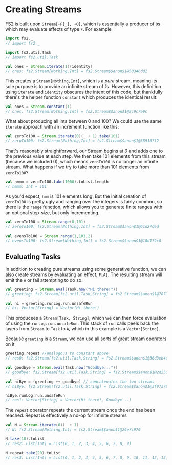 # Creating Streams

FS2 is built upon `Stream[+F[_], +O]`, which is essentially a producer of `O`s which may evaluate effects of type `F`. For example
```scala
import fs2._
// import fs2._

import fs2.util.Task
// import fs2.util.Task

val ones = Stream.iterate(1)(identity)
// ones: fs2.Stream[Nothing,Int] = fs2.Stream$$anon$1@50346dd2
```
This creates a `Stream[Nothing,Int]`, which is a _pure_ stream, meaning its sole purpose is to provide an infinite stream of *1*s. However, this definition using `iterate` and `identity` obscures the intent of this code, but thankfully there's the helper function `constant` which produces the identical result.
```scala
val ones = Stream.constant(1)
// ones: fs2.Stream[Nothing,Int] = fs2.Stream$$anon$1@2c9c7e9c
```

What about producing all ints between 0 and 100? We could use the same `iterate` approach with an increment function like this:
```scala
val zeroTo100 = Stream.iterate(0)(_ + 1).take(101)
// zeroTo100: fs2.Stream[Nothing,Int] = fs2.Stream$$anon$1@359167f2
```
That's reasonably straightforward, our Stream begins at *0* and adds one to the previous value at each step. We then take 101 elements from this stream (because we included 0), which means `zeroTo100` is no longer an infinite stream. What happens if we try to take more than 101 elements from `zeroTo100`?
```scala
val hmmm = zeroTo100.take(1000).toList.length
// hmmm: Int = 101
```
As you'd expect, `hmm` is 101 elements long. But the initial creation of `zeroTo100` is pretty ugly and ranging over the integers is fairly common, so there is the `range` function, which allows you to generate finite ranges with an optional step-size, but only incrementing.
```scala
val zeroTo100 = Stream.range(0,101)
// zeroTo100: fs2.Stream[Nothing,Int] = fs2.Stream$$anon$1@61d27ded

val evensTo100 = Stream.range(1,101,2)
// evensTo100: fs2.Stream[Nothing,Int] = fs2.Stream$$anon$1@18d179c0
```

## Evaluating Tasks
In addition to creating pure streams using some generative function, we can also create streams by evaluating an effect, `F[A]`. The resulting stream will emit the `A` or fail attempting to do so.
```scala
val greeting = Stream.eval(Task.now("Hi there!"))
// greeting: fs2.Stream[fs2.util.Task,String] = fs2.Stream$$anon$1@7879ffc1

val hi = greeting.runLog.run.unsafeRun
// hi: Vector[String] = Vector(Hi there!)
```
This producees a `Stream[Task, String]`, which we can then force evaluation of using the `runLog.run.unsafeRun`. This stack of `run` calls peels back the layers from `Stream` to `Task`  to `A`, which in this example is a `Vector[String]`.

Because `greeting` is a `Stream`, we can use all sorts of great stream operators on it
```scala
greeting.repeat //analogous to constant above
// res0: fs2.Stream[fs2.util.Task,String] = fs2.Stream$$anon$1@36d3eb4c

val goodbye = Stream.eval(Task.now("Goodbye..."))
// goodbye: fs2.Stream[fs2.util.Task,String] = fs2.Stream$$anon$1@2d25df81

val hiBye = (greeting ++ goodbye) // concatenates the two streams
// hiBye: fs2.Stream[fs2.util.Task,String] = fs2.Stream$$anon$1@3f97a78f

hiBye.runLog.run.unsafeRun
// res1: Vector[String] = Vector(Hi there!, Goodbye...)
```

The `repeat` operator repeats the current stream once the end has been reached. Repeat is effectively a no-op for infinite streams
```scala
val N = Stream.iterate(0)(_ + 1)
// N: fs2.Stream[Nothing,Int] = fs2.Stream$$anon$1@26e7c970

N.take(10).toList
// res2: List[Int] = List(0, 1, 2, 3, 4, 5, 6, 7, 8, 9)

N.repeat.take(20).toList
// res3: List[Int] = List(0, 1, 2, 3, 4, 5, 6, 7, 8, 9, 10, 11, 12, 13, 14, 15, 16, 17, 18, 19)
```
